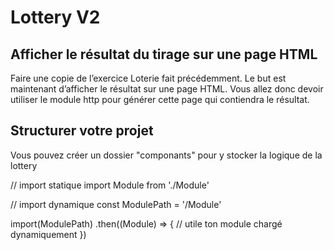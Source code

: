 # Lottery V2


## Afficher le résultat du tirage sur une page HTML

Faire une copie de l’exercice Loterie fait précédemment. Le but est maintenant d’afficher le résultat sur une page HTML. Vous allez donc devoir utiliser le module http pour générer cette page qui contiendra le résultat.

## Structurer votre projet

Vous pouvez créer un dossier "componants" pour y stocker la logique de la lottery




// import statique
import Module from './Module'

// import dynamique
const ModulePath = '/Module'

import(ModulePath)
.then((Module) => {
	// utile ton module chargé dynamiquement
})
